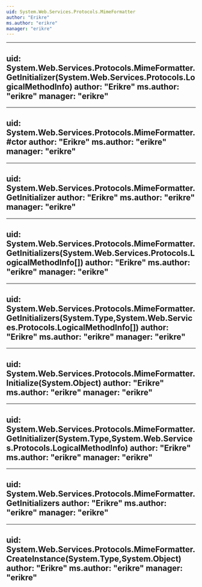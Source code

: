 ```yaml
---
uid: System.Web.Services.Protocols.MimeFormatter
author: "Erikre"
ms.author: "erikre"
manager: "erikre"
---
```


---
uid: System.Web.Services.Protocols.MimeFormatter.GetInitializer(System.Web.Services.Protocols.LogicalMethodInfo)
author: "Erikre"
ms.author: "erikre"
manager: "erikre"
---

---
uid: System.Web.Services.Protocols.MimeFormatter.#ctor
author: "Erikre"
ms.author: "erikre"
manager: "erikre"
---

---
uid: System.Web.Services.Protocols.MimeFormatter.GetInitializer
author: "Erikre"
ms.author: "erikre"
manager: "erikre"
---

---
uid: System.Web.Services.Protocols.MimeFormatter.GetInitializers(System.Web.Services.Protocols.LogicalMethodInfo[])
author: "Erikre"
ms.author: "erikre"
manager: "erikre"
---

---
uid: System.Web.Services.Protocols.MimeFormatter.GetInitializers(System.Type,System.Web.Services.Protocols.LogicalMethodInfo[])
author: "Erikre"
ms.author: "erikre"
manager: "erikre"
---

---
uid: System.Web.Services.Protocols.MimeFormatter.Initialize(System.Object)
author: "Erikre"
ms.author: "erikre"
manager: "erikre"
---

---
uid: System.Web.Services.Protocols.MimeFormatter.GetInitializer(System.Type,System.Web.Services.Protocols.LogicalMethodInfo)
author: "Erikre"
ms.author: "erikre"
manager: "erikre"
---

---
uid: System.Web.Services.Protocols.MimeFormatter.GetInitializers
author: "Erikre"
ms.author: "erikre"
manager: "erikre"
---

---
uid: System.Web.Services.Protocols.MimeFormatter.CreateInstance(System.Type,System.Object)
author: "Erikre"
ms.author: "erikre"
manager: "erikre"
---

